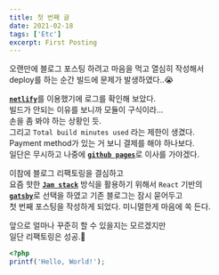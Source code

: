```yaml
---
title: 첫 번째 글
date: 2021-02-18
tags: ['Etc']
excerpt: First Posting
---
```


오랜만에 블로그 포스팅 하려고 마음을 먹고 열심히 작성해서   
deploy를 하는 순간 빌드에 문제가 발생하였다..😭

[**`netlify`**](https://www.netlify.com/)를 이용했기에 로그를 확인해 보았다.  
빌드가 안되는 이유를 보니까 모듈이 구식이라...    
손을 좀 봐야 하는 상황인 듯.  
그리고 `Total build minutes used` 라는 제한이 생겼다.  
Payment method가 있는 거 보니 결제를 해야 하나보다.  
일단은 무시하고 나중에 [**`github pages`**](https://pages.github.com/)로 이사를 가야겠다.

이참에 블로그 리팩토링을 결심하고  
요즘 핫한 [**`Jam stack`**](https://jamstack.org/) 방식을 활용하기 위해서 `React` 기반의  
[**`gatsby`**](https://www.gatsbyjs.com/)로 선택을 하였고 기존 블로그는 잠시 묻어두고  
첫 번째 포스팅을 작성하게 되었다. 미니멀한게 마음에 쏙 든다.

앞으로 얼마나 꾸준히 할 수 있을지는 모르겠지만  
일단 리팩토링은 성공.🎉

```php
<?php
printf('Hello, World!');
```




